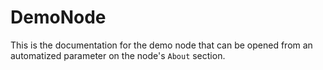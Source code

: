 # DemoNode

This is the documentation for the demo node that can be opened from an automatized
parameter on the node's `About` section.